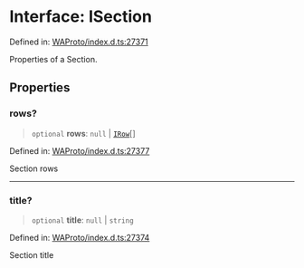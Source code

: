 # Interface: ISection

Defined in: [WAProto/index.d.ts:27371](https://github.com/Fokusdotid/bail/blob/546bbbb35e652e95f45982a71bee62b2c682e4eb/WAProto/index.d.ts#L27371)

Properties of a Section.

## Properties

### rows?

> `optional` **rows**: `null` \| [`IRow`](IRow.md)[]

Defined in: [WAProto/index.d.ts:27377](https://github.com/Fokusdotid/bail/blob/546bbbb35e652e95f45982a71bee62b2c682e4eb/WAProto/index.d.ts#L27377)

Section rows

***

### title?

> `optional` **title**: `null` \| `string`

Defined in: [WAProto/index.d.ts:27374](https://github.com/Fokusdotid/bail/blob/546bbbb35e652e95f45982a71bee62b2c682e4eb/WAProto/index.d.ts#L27374)

Section title
